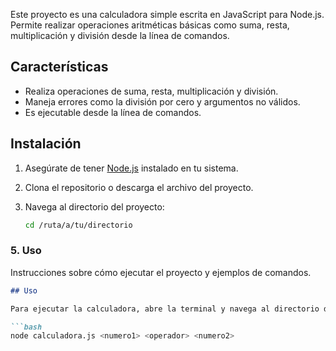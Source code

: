 Este proyecto es una calculadora simple escrita en JavaScript para Node.js. Permite realizar operaciones aritméticas básicas como suma, resta, multiplicación y división desde la línea de comandos.
## Características

- Realiza operaciones de suma, resta, multiplicación y división.
- Maneja errores como la división por cero y argumentos no válidos.
- Es ejecutable desde la línea de comandos.

## Instalación

1. Asegúrate de tener [Node.js](https://nodejs.org/) instalado en tu sistema.

2. Clona el repositorio o descarga el archivo del proyecto.

3. Navega al directorio del proyecto:

   ```bash
   cd /ruta/a/tu/directorio


### 5. **Uso**

Instrucciones sobre cómo ejecutar el proyecto y ejemplos de comandos.

```markdown
## Uso

Para ejecutar la calculadora, abre la terminal y navega al directorio donde se encuentra el archivo `calculadora.js`. Luego, usa el siguiente comando:

```bash
node calculadora.js <numero1> <operador> <numero2>

